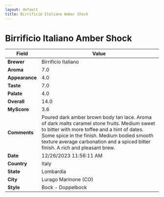 ```yaml
---
layout: default
title: Birrificio Italiano Amber Shock
---
```


# Birrificio Italiano Amber Shock

| Field         | Value                                                                                                   |
|---------------|---------------------------------------------------------------------------------------------------------|
| **Brewer**    | Birrificio Italiano                                                                                        |
| **Aroma**     | 7.0                                                                                         |
| **Appearance**| 4.0                                                                                    |
| **Taste**     | 7.0                                                                                         |
| **Palate**    | 4.0                                                                                        |
| **Overall**   | 14.0                                                                                       |
| **MyScore**   | 3.6                                                                                       |
| **Comments**  | Poured dark amber brown body tan lace. Aroma of dark malts caramel stone fruits. Medium sweet to bitter with more toffee and a hint of dates. Some spice in the finish. Medium bodied smooth texture average carbonation and a spiced bitter finish. A rich and pleasant brew.                                                                                       |
| **Date**      | 12/26/2023 11:56:11 AM                                                                                          |
| **Country**   | Italy                                                                                       |
| **State**     | Lombardia                                                                                         |
| **City**      | Lurago Marinone &#40;CO&#41;                                                                                          |
| **Style**     | Bock - Doppelbock                                                                                         |
